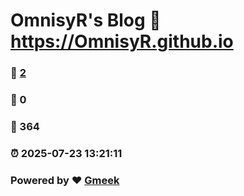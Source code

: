 # OmnisyR's Blog :link: https://OmnisyR.github.io 
### :page_facing_up: [2](https://OmnisyR.github.io/tag.html) 
### :speech_balloon: 0 
### :hibiscus: 364 
### :alarm_clock: 2025-07-23 13:21:11 
### Powered by :heart: [Gmeek](https://github.com/Meekdai/Gmeek)
